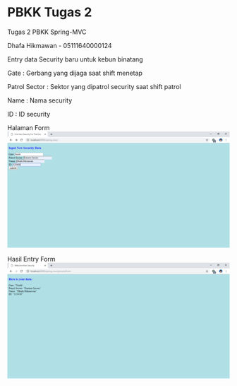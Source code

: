 # PBKK Tugas 2
Tugas 2 PBKK Spring-MVC

Dhafa Hikmawan - 05111640000124

Entry data Security baru untuk kebun binatang

Gate : Gerbang yang dijaga saat shift menetap


Patrol Sector : Sektor yang dipatrol security saat shift patrol


Name : Nama security


ID : ID security

Halaman Form
![Alt text](Form.png?raw=true "Title")



Hasil Entry Form
![Alt text](FormRes.png?raw=true "Title")